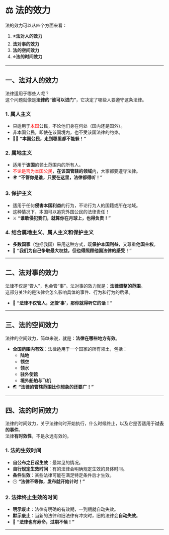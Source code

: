 
# ⚖️ **法的效力**

法的效力可以从四个方面来看：  
1. **⭐法对人的效力**  
2. **法对事的效力**  
3. **法的空间效力**  
4. **⭐法的时间效力**

---

## 一、**法对人的效力**  
法律适用于哪些人呢？  
这个问题就像是**法律的“谁可以进门”**，它决定了哪些人要遵守这条法律。

### 1. **属人主义**  
- 只适用于<font color="#ff0000">本国</font>公民，不论他们身在何处（国内还是国外）。  
- 非本国公民，即使在该国境内，也不受该国法律的约束。  
- 🏳️‍🌈 **“本国公民，走到哪里都不能躲！”**

### 2. **属地主义**  
- 适用于**该国**的领土范围内的所有人。  
- <font color="#ff0000">不论是否为本国公民</font>，**在该国管辖的领域**内，大家都要遵守法律。  
- 🌍 **“不管你是谁，只要在这里，法律都得听！”**

### 3. **保护主义**  
- 适用于任何**侵害本国利益**的行为，不论行为人的国籍或所在地域。  
- 这种情况下，本国可以追究外国公民的法律责任！  
- ⚔️ **“谁敢侵犯我们，就算你在月球上，也得负责！”**

### 4. **结合属地主义、属人主义和保护主义**  
- **多数国家**（包括我国）采用这种方式，既**保护本国利益**，又尊重**他国主权**。  
- 🔄 **“我们为自己争取最大权益，但也得照顾他国法律的感受！”**

---

## 二、**法对事的效力**  
法律不仅是“管人”，也会管“事”。法对事的效力就是：**法律调整的范围**。  
这部分关注的是法律会怎么影响具体的事件、行为和行为的后果。  
- 📂 **“法律不仅管人，还管‘事’，那你就得听它的话！”**

---

## 三、**法的空间效力**  
法律的空间效力，简单来说，就是：**法律在哪些地方有效**。  
- **全国范围内有效**：法律适用于一个国家的所有领土，包括：  
  - **陆地**  
  - **领空**  
  - **领水**  
  - **驻外使馆**  
  - **境外船舶与飞机**  
- 🌏 **“法律的管辖范围比你想象的还要广！”**

---

## 四、**法的时间效力**  
法律的时间效力，关乎法律何时开始执行，什么时候终止，以及它是否适用于**过去的事件**。  
法律**有时效性**，不是永远有效的。

### 1. **法的生效时间**  
- **自公布之日起生效**：最常见的情况。  
- **自行规定生效时间**：有的法律会明确规定生效的具体时间。  
- **条件生效**：某些法律可能在满足特定条件后才生效。  
- 🕒 **“法律不等你，发布就开始计时！”**

### 2. **法律终止生效的时间**  
- **明示废止**：法律有明确的有效期，一到期就自动失效。  
- **默示废止**：当新的法律和旧法律有冲突时，旧的法律会**自动失效**。  
- 🏴 **“法律也有寿命，过期不候！”**

---


